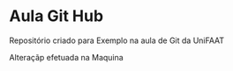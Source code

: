 # Aula Git Hub

Repositório criado para Exemplo na aula de Git da UniFAAT

Alteraçãp efetuada na Maquina
